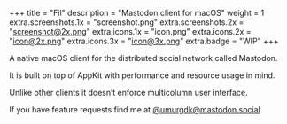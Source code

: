 +++
title = "Fil"
description = "Mastodon client for macOS"
weight = 1
extra.screenshots.1x = "screenshot.png"
extra.screenshots.2x = "screenshot@2x.png"
extra.icons.1x = "icon.png"
extra.icons.2x = "icon@2x.png"
extra.icons.3x = "icon@3x.png"
extra.badge = "WIP"
+++

A native macOS client for the distributed social network called Mastodon.

It is built on top of AppKit with performance and resource usage in mind. 

Unlike other clients it doesn’t enforce multicolumn user interface.

If you have feature requests find me at
[@umurgdk@mastodon.social](https://mastodon.social/@umurgdk)